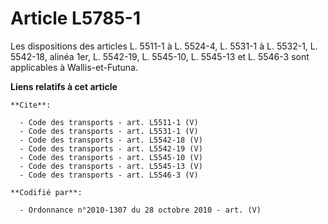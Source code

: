 # Article L5785-1

Les dispositions des articles L. 5511-1 à L. 5524-4, L. 5531-1 à L. 5532-1, L. 5542-18, alinéa 1er, L. 5542-19, 
L. 5545-10, L. 5545-13 et L. 5546-3 sont applicables à Wallis-et-Futuna.

**Liens relatifs à cet article**

	**Cite**:

	  - Code des transports - art. L5511-1 (V)
	  - Code des transports - art. L5531-1 (V)
	  - Code des transports - art. L5542-18 (V)
	  - Code des transports - art. L5542-19 (V)
	  - Code des transports - art. L5545-10 (V)
	  - Code des transports - art. L5545-13 (V)
	  - Code des transports - art. L5546-3 (V)

	**Codifié par**:

	  - Ordonnance n°2010-1307 du 28 octobre 2010 - art. (V)
